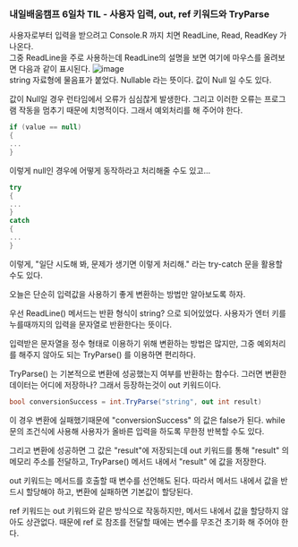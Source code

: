 ### 내일배움캠프 6일차 TIL - 사용자 입력, out, ref 키워드와 TryParse

사용자로부터 입력을 받으려고 Console.R 까지 치면 ReadLine, Read, ReadKey 가 나온다.  
그중 ReadLine을 주로 사용하는데 ReadLine의 설명을 보면 여기에 마우스를 올려보면 다음과 같이 표시된다.
![image](https://github.com/user-attachments/assets/ca78afe7-ba82-4665-956f-d61bffeddd38)  
string 자료형에 물음표가 붙었다. Nullable 라는 뜻이다. 값이 Null 일 수도 있다.  

값이 Null일 경우 런타임에서 오류가 심심찮게 발생한다. 그리고 이러한 오류는 프로그램 작동을 멈추기 때문에 치명적이다. 그래서 예외처리를 해 주어야 한다.

```C#
if (value == null)
{
...
}
```
이렇게 null인 경우에 어떻게 동작하라고 처리해줄 수도 있고...  
```C#
try
{
...
}
catch
{
...
}
```
이렇게, "일단 시도해 봐, 문제가 생기면 이렇게 처리해." 라는 try-catch 문을 활용할 수도 있다.  

오늘은 단순히 입력값을 사용하기 좋게 변환하는 방법만 알아보도록 하자.  

우선 ReadLine() 메서드는 반환 형식이 string? 으로 되어있었다. 사용자가 엔터 키를 누를때까지의 입력을 문자열로 반환한다는 뜻이다.  

입력받은 문자열을 정수 형태로 이용하기 위해 변환하는 방법은 많지만, 그중 예외처리를 해주지 않아도 되는 TryParse() 를 이용하면 편리하다.  

TryParse() 는 기본적으로 변환에 성공했는지 여부를 반환하는 함수다. 그러면 변환한 데이터는 어디에 저장하나? 그래서 등장하는것이 out 키워드이다.  

```C#
bool conversionSuccess = int.TryParse("string", out int result)
```  
이 경우 변환에 실패했기때문에 "conversionSuccess" 의 값은 false가 된다. while 문의 조건식에 사용해 사용자가 올바른 입력을 하도록 무한정 반복할 수도 있다.  

그리고 변환에 성공하면 그 값은 "result"에 저장되는데 out 키워드를 통해 "result" 의 메모리 주소를 전달하고, TryParse() 메서드 내에서 "result" 에 값을 저장한다.  

out 키워드는 메서드를 호출할 때 변수를 선언해도 된다. 따라서 메서드 내에서 값을 반드시 할당해야 하고, 변환에 실패하면 기본값이 할당된다.  

ref 키워드는 out 키워드와 같은 방식으로 작동하지만, 메서드 내에서 값을 할당하지 않아도 상관없다. 때문에 ref 로 참조를 전달할 때에는 변수를 무조건 초기화 해 주어야 한다.  

